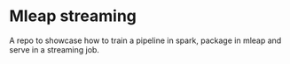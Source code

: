 # Mleap streaming

A repo to showcase how to train a pipeline in spark, package in mleap and serve in a streaming job.
